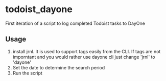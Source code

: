 # todoist_dayone
First iteration of a script to log completed Todoist tasks to DayOne

## Usage
1. install jrnl. It is used to support tags easily from the CLI. If tags are not imporntant and you would rather use dayone cli just change 'jrnl' to 'dayone'
2. Set the date to determine the search period
3. Run the script
